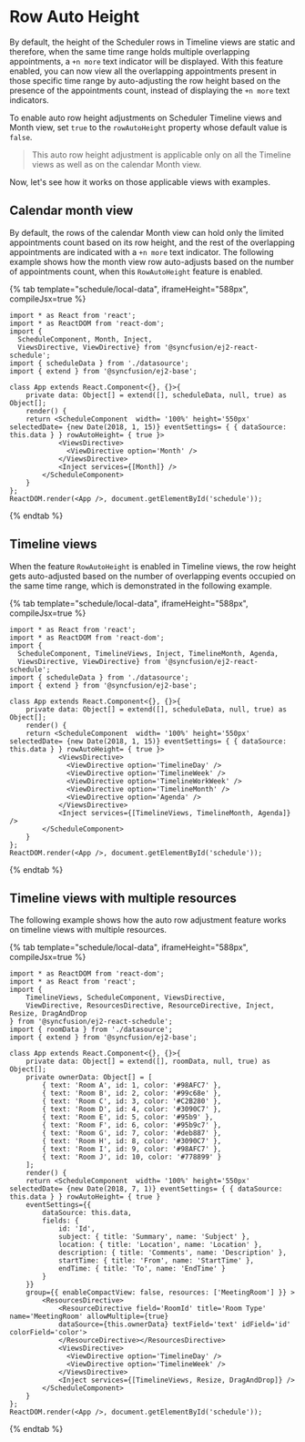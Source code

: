 # Row Auto Height

By default, the height of the Scheduler rows in Timeline views are static and therefore, when the same time range holds multiple overlapping appointments, a `+n more` text indicator will be displayed. With this feature enabled, you can now view all the overlapping appointments present in those specific time range by auto-adjusting the row height based on the presence of the appointments count, instead of displaying the `+n more` text indicators.

To enable auto row height adjustments on Scheduler Timeline views and Month view, set `true` to the `rowAutoHeight` property whose default value is `false`.

> This auto row height adjustment is applicable only on all the Timeline views as well as on the calendar Month view.

Now, let's see how it works on those applicable views with examples.

## Calendar month view

By default, the rows of the calendar Month view can hold only the limited appointments count based on its row height, and the rest of the overlapping appointments are indicated with a `+n more` text indicator. The following example shows how the month view row auto-adjusts based on the number of appointments count, when this `RowAutoHeight` feature is enabled.

{% tab template="schedule/local-data", iframeHeight="588px", compileJsx=true %}

```tsx
import * as React from 'react';
import * as ReactDOM from 'react-dom';
import {
  ScheduleComponent, Month, Inject,
  ViewsDirective, ViewDirective} from '@syncfusion/ej2-react-schedule';
import { scheduleData } from './datasource';
import { extend } from '@syncfusion/ej2-base';

class App extends React.Component<{}, {}>{
    private data: Object[] = extend([], scheduleData, null, true) as Object[];
    render() {
    return <ScheduleComponent  width= '100%' height='550px' selectedDate= {new Date(2018, 1, 15)} eventSettings= { { dataSource: this.data } } rowAutoHeight= { true }>
            <ViewsDirective>
              <ViewDirective option='Month' />
            </ViewsDirective>
            <Inject services={[Month]} />
        </ScheduleComponent>
    }
};
ReactDOM.render(<App />, document.getElementById('schedule'));
```

{% endtab %}

## Timeline views

When the feature `RowAutoHeight` is enabled in Timeline views, the row height gets auto-adjusted based on the number of overlapping events occupied on the same time range, which is demonstrated in the following example.

{% tab template="schedule/local-data", iframeHeight="588px", compileJsx=true %}

```tsx
import * as React from 'react';
import * as ReactDOM from 'react-dom';
import {
  ScheduleComponent, TimelineViews, Inject, TimelineMonth, Agenda,
  ViewsDirective, ViewDirective} from '@syncfusion/ej2-react-schedule';
import { scheduleData } from './datasource';
import { extend } from '@syncfusion/ej2-base';

class App extends React.Component<{}, {}>{
    private data: Object[] = extend([], scheduleData, null, true) as Object[];
    render() {
    return <ScheduleComponent  width= '100%' height='550px' selectedDate= {new Date(2018, 1, 15)} eventSettings= { { dataSource: this.data } } rowAutoHeight= { true }>
            <ViewsDirective>
              <ViewDirective option='TimelineDay' />
              <ViewDirective option='TimelineWeek' />
              <ViewDirective option='TimelineWorkWeek' />
              <ViewDirective option='TimelineMonth' />
              <ViewDirective option='Agenda' />
            </ViewsDirective>
            <Inject services={[TimelineViews, TimelineMonth, Agenda]} />
        </ScheduleComponent>
    }
};
ReactDOM.render(<App />, document.getElementById('schedule'));
```

{% endtab %}

## Timeline views with multiple resources

The following example shows how the auto row adjustment feature works on timeline views with multiple resources.

{% tab template="schedule/local-data", iframeHeight="588px", compileJsx=true %}

```tsx
import * as ReactDOM from 'react-dom';
import * as React from 'react';
import {
    TimelineViews, ScheduleComponent, ViewsDirective,
    ViewDirective, ResourcesDirective, ResourceDirective, Inject, Resize, DragAndDrop
} from '@syncfusion/ej2-react-schedule';
import { roomData } from './datasource';
import { extend } from '@syncfusion/ej2-base';

class App extends React.Component<{}, {}>{
    private data: Object[] = extend([], roomData, null, true) as Object[];
    private ownerData: Object[] = [
        { text: 'Room A', id: 1, color: '#98AFC7' },
        { text: 'Room B', id: 2, color: '#99c68e' },
        { text: 'Room C', id: 3, color: '#C2B280' },
        { text: 'Room D', id: 4, color: '#3090C7' },
        { text: 'Room E', id: 5, color: '#95b9' },
        { text: 'Room F', id: 6, color: '#95b9c7' },
        { text: 'Room G', id: 7, color: '#deb887' },
        { text: 'Room H', id: 8, color: '#3090C7' },
        { text: 'Room I', id: 9, color: '#98AFC7' },
        { text: 'Room J', id: 10, color: '#778899' }
    ];
    render() {
    return <ScheduleComponent  width= '100%' height='550px' selectedDate= {new Date(2018, 7, 1)} eventSettings= { { dataSource: this.data } } rowAutoHeight= { true }
    eventSettings={{
        dataSource: this.data,
        fields: {
            id: 'Id',
            subject: { title: 'Summary', name: 'Subject' },
            location: { title: 'Location', name: 'Location' },
            description: { title: 'Comments', name: 'Description' },
            startTime: { title: 'From', name: 'StartTime' },
            endTime: { title: 'To', name: 'EndTime' }
        }
    }}
    group={{ enableCompactView: false, resources: ['MeetingRoom'] }} >
        <ResourcesDirective>
            <ResourceDirective field='RoomId' title='Room Type' name='MeetingRoom' allowMultiple={true}
            dataSource={this.ownerData} textField='text' idField='id' colorField='color'>
            </ResourceDirective></ResourcesDirective>
            <ViewsDirective>
              <ViewDirective option='TimelineDay' />
              <ViewDirective option='TimelineWeek' />
            </ViewsDirective>
            <Inject services={[TimelineViews, Resize, DragAndDrop]} />
        </ScheduleComponent>
    }
};
ReactDOM.render(<App />, document.getElementById('schedule'));
```

{% endtab %}
